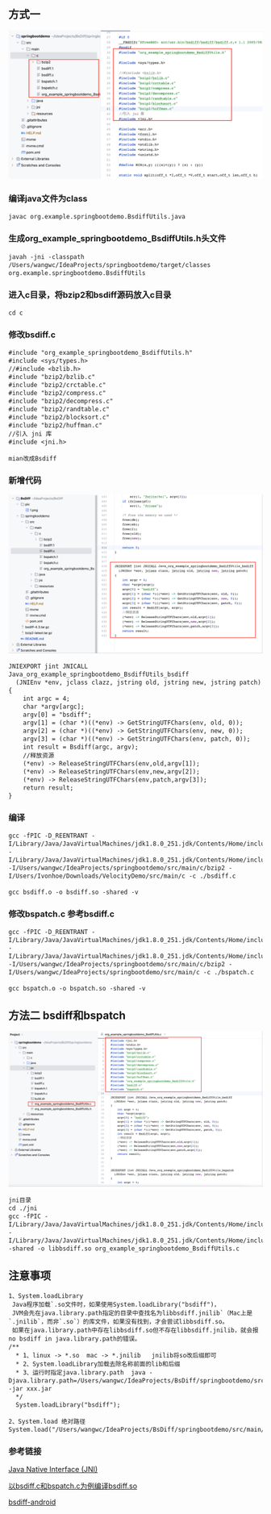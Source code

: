 
## 方式一

<img src="./pic/1.png">

### 编译java文件为class
    javac org.example.springbootdemo.BsdiffUtils.java

### 生成org_example_springbootdemo_BsdiffUtils.h头文件
    javah -jni -classpath /Users/wangwc/IdeaProjects/springbootdemo/target/classes org.example.springbootdemo.BsdiffUtils

### 进入c目录，将bzip2和bsdiff源码放入c目录
    cd c

### 修改bsdiff.c
    #include "org_example_springbootdemo_BsdiffUtils.h"
    #include <sys/types.h>
    //#include <bzlib.h>
    #include "bzip2/bzlib.c"
    #include "bzip2/crctable.c"
    #include "bzip2/compress.c"
    #include "bzip2/decompress.c"
    #include "bzip2/randtable.c"
    #include "bzip2/blocksort.c"
    #include "bzip2/huffman.c"
    //引入 jni 库
    #include <jni.h>
    
    mian改成Bsdiff

### 新增代码

<img src="./pic/2.png">

    JNIEXPORT jint JNICALL Java_org_example_springbootdemo_BsdiffUtils_bsdiff
      (JNIEnv *env, jclass clazz, jstring old, jstring new, jstring patch)
    {
        int argc = 4;
        char *argv[argc];
        argv[0] = "bsdiff";
        argv[1] = (char *)((*env) -> GetStringUTFChars(env, old, 0));
        argv[2] = (char *)((*env) -> GetStringUTFChars(env, new, 0));
        argv[3] = (char *)((*env) -> GetStringUTFChars(env, patch, 0));
        int result = Bsdiff(argc, argv);
        //释放资源
        (*env) -> ReleaseStringUTFChars(env,old,argv[1]);
        (*env) -> ReleaseStringUTFChars(env,new,argv[2]);
        (*env) -> ReleaseStringUTFChars(env,patch,argv[3]);
        return result;
    }

### 编译
    gcc -fPIC -D_REENTRANT -I/Library/Java/JavaVirtualMachines/jdk1.8.0_251.jdk/Contents/Home/include -I/Library/Java/JavaVirtualMachines/jdk1.8.0_251.jdk/Contents/Home/include/darwin -I/Users/wangwc/IdeaProjects/springbootdemo/src/main/c/bzip2 -I/Users/Ivonhoe/Downloads/VelocityDemo/src/main/c -c ./bsdiff.c

    gcc bsdiff.o -o bsdiff.so -shared -v

### 修改bspatch.c 参考bsdiff.c

    gcc -fPIC -D_REENTRANT -I/Library/Java/JavaVirtualMachines/jdk1.8.0_251.jdk/Contents/Home/include -I/Library/Java/JavaVirtualMachines/jdk1.8.0_251.jdk/Contents/Home/include/darwin  -I/Users/wangwc/IdeaProjects/springbootdemo/src/main/c/bzip2 -I/Users/wangwc/IdeaProjects/springbootdemo/src/main/c -c ./bspatch.c
    
    gcc bspatch.o -o bspatch.so -shared -v


## 方法二 bsdiff和bspatch

<img src="./pic/3.png">

    jni目录
    cd ./jni
    gcc -fPIC -I/Library/Java/JavaVirtualMachines/jdk1.8.0_251.jdk/Contents/Home/include -I/Library/Java/JavaVirtualMachines/jdk1.8.0_251.jdk/Contents/Home/include/darwin  -shared -o libbsdiff.so org_example_springbootdemo_BsdiffUtils.c


## 注意事项
    1、System.loadLibrary 
     Java程序加载`.so文件时，如果使用System.loadLibrary("bsdiff")，
     JVM会先在java.library.path指定的目录中查找名为libbsdiff.jnilib`（Mac上是`.jnilib`，而非`.so`）的库文件，如果没有找到，才会尝试libbsdiff.so。
     如果在java.library.path中存在libbsdiff.so但不存在libbsdiff.jnilib，就会报no bsdiff in java.library.path的错误。
    /**
      * 1、linux -> *.so  mac -> *.jnilib   jnilib将so改后缀即可
      * 2、System.loadLibrary加载去除名称前面的lib和后缀
      * 3、运行时指定java.library.path  java -Djava.library.path=/Users/wangwc/IdeaProjects/BsDiff/springbootdemo/src/main/resources/libmac -jar xxx.jar
      */
      System.loadLibrary("bsdiff");

    2、System.load 绝对路径
    System.load("/Users/wangwc/IdeaProjects/BsDiff/springbootdemo/src/main/resources/lib/libbsdiff.so");

### 参考链接

[Java Native Interface (JNI)](https://www3.ntu.edu.sg/home/ehchua/programming/java/javanativeinterface.html
)

[以bsdiff.c和bspatch.c为例编译bsdiff.so](https://ivonhoe.github.io/2016/12/16/Mac-Linux%E4%B8%8Bgcc%E7%BC%96%E8%AF%91%E5%8A%A8%E6%80%81%E9%93%BE%E6%8E%A5%E5%BA%93-so%E6%96%87%E4%BB%B6/index.html
)

[bsdiff-android](https://github.com/houjinyun/bsdiff-android
)

